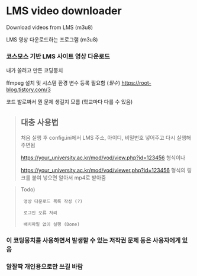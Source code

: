 # LMS video downloader
Download videos from LMS (m3u8)

LMS 영상 다운로드하는 프로그램 (m3u8)

### 코스모스 기반 LMS 사이트 영상 다운로드


내가 쓸려고 만든 코딩뭉치


ffmpeg 설치 및 시스템 환경 변수 등록 필요함 (*필수*)
https://root-blog.tistory.com/3

코드 발로짜서 뭔 문제 생길지 모름 (학교마다 다를 수 있음)


> ## 대충 사용법
>
>처음 실행 후 config.ini에서 LMS 주소, 아이디, 비밀번호 넣어주고 다시 실행해주면됨
>
>https://your_university.ac.kr/mod/vod/view.php?id=123456 형식이나
>
>https://your_university.ac.kr/mod/vod/viewer.php?id=123456 형식의 링크를 붙여 넣으면 알아서 mp4로 받아줌



>Todo) 
>
>      영상 다운로드 목록 작성 (?)
>
>      로그인 오류 처리 
>      
>      배치파일 없이 실행 (Done)

### 이 코딩뭉치를 사용하면서 발생할 수 있는 저작권 문제 등은 사용자에게 있음
### 알잘딱 개인용으로만 쓰길 바람
